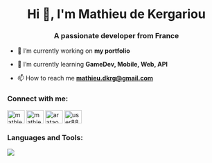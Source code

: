 <h1 align="center">Hi 👋, I'm Mathieu de Kergariou</h1>
<h3 align="center">A passionate developer from France</h3>

- 🔭 I’m currently working on **my portfolio**

- 🌱 I’m currently learning **GameDev, Mobile, Web, API**

- 📫 How to reach me **mathieu.dkrg@gmail.com**

<h3 align="left">Connect with me:</h3>
<p align="left">
<a href="https://linkedin.com/in/mathieu-de-kergariou/" target="blank"><img align="center" src="https://raw.githubusercontent.com/rahuldkjain/github-profile-readme-generator/master/src/images/icons/Social/linked-in-alt.svg" alt="mathieu-de-kergariou" height="30" width="40" /></a>
<a href="https://www.hackerrank.com/mathieu_dekerga1" target="blank"><img align="center" src="https://raw.githubusercontent.com/rahuldkjain/github-profile-readme-generator/master/src/images/icons/Social/hackerrank.svg" alt="mathieu_dekerga1" height="30" width="40" /></a>
<a href="https://codeforces.com/profile/arataone" target="blank"><img align="center" src="https://raw.githubusercontent.com/rahuldkjain/github-profile-readme-generator/master/src/images/icons/Social/codeforces.svg" alt="arataone" height="30" width="40" /></a>
<a href="https://www.leetcode.com/user8869ku" target="blank"><img align="center" src="https://raw.githubusercontent.com/rahuldkjain/github-profile-readme-generator/master/src/images/icons/Social/leet-code.svg" alt="user8869ku" height="30" width="40" /></a>
</p>

<h3 align="left">Languages and Tools:</h3>
<a href="https://skillicons.dev">
    <img src="https://skillicons.dev/icons?i=androidstudio,bash,bootstrap,c,cpp,cs,css,django,docker,eclipse,git,html,java,js,kotlin,laravel,linux,mongodb,nodejs,notion,php,postgres,py,postman,react,spring,tailwind,unreal,windows" />
  </a>
